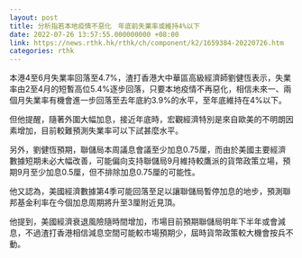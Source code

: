 ```yaml
---
layout: post
title: 分析指若本地疫情不惡化　年底前失業率或維持4%以下
date: 2022-07-26 13:57:55.000000000 +08:00
link: https://news.rthk.hk/rthk/ch/component/k2/1659384-20220726.htm
categories: rthk
---
```


本港4至6月失業率回落至4.7%，渣打香港大中華區高級經濟師劉健恆表示，失業率由2至4月的短暫高位5.4%逐步回落，只要本地疫情不再惡化，相信未來一、兩個月失業率有機會進一步回落至去年底約3.9%的水平，至年底維持在4%以下。

但他提醒，隨著外圍大幅加息，接近年底時，宏觀經濟特別是來自歐美的不明朗因素增加，目前較難預測失業率可以下試甚麼水平。

另外，劉健恆預期，聯儲局本周議息會議至少加息0.75厘，而由於美國主要經濟數據短期未必大幅改善，可能偏向支持聯儲局9月維持較鷹派的貨幣政策立場，預期9月至少加息0.5厘，但不排除加息0.75厘的可能性。

他又認為，美國經濟數據第4季可能回落至足以讓聯儲局暫停加息的地步，預測聯邦基金利率在今個加息周期將升至3厘附近見頂。

他提到，美國經濟衰退風險隨時間增加，市場目前預期聯儲局明年下半年或會減息，不過渣打香港相信減息空間可能較市場預期少，屆時貨幣政策較大機會按兵不動。
